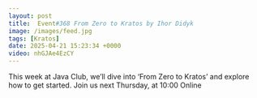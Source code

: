 ```yaml
---
layout: post
title:  Event#368 From Zero to Kratos by Ihor Didyk
image: /images/feed.jpg
tags: [Kratos]
date: 2025-04-21 15:23:34 +0000
video: nhGJAe4EzCY
---
```


This week at Java Club, we’ll dive into ‘From Zero to Kratos’ and explore how to get started.
Join us next Thursday, at 10:00 Online
